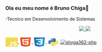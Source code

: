 ### Ola eu meu nome é Bruno Chiga👋

-Tecnico em Desenvolvimento de Sistemas

<div align="center">
  <a href="https://github.com/shyga362">
  <img height="180em" src="https://github-readme-stats.vercel.app/api?username=shyga362&show_icons=true&theme=dark&include_all_commits=true&count_private=true"/>
  <img height="180em" src="https://github-readme-stats.vercel.app/api/top-langs/?username=shyga362&layout=compact&langs_count=7&theme=dark"/>
</div>
  <div style="display: inline_block"><br>
  <img align="center" alt="shyga362-Js" height="30" width="40" src="https://raw.githubusercontent.com/devicons/devicon/master/icons/javascript/javascript-plain.svg">
  <img align="center" alt="shyga362-HTML" height="30" width="40" src="https://raw.githubusercontent.com/devicons/devicon/master/icons/html5/html5-original.svg">
  <img align="center" alt="shyga362-CSS" height="30" width="40" src="https://raw.githubusercontent.com/devicons/devicon/master/icons/css3/css3-original.svg">
  <img align="center" alt="shyga362-Python" height="30" width="40" src="https://raw.githubusercontent.com/devicons/devicon/master/icons/python/python-original.svg">
  <img  align="center" alt="shyga362-php" height="30" width="40" src="https://cdn.jsdelivr.net/gh/devicons/devicon/icons/php/php-plain.svg" />
    
</div>
